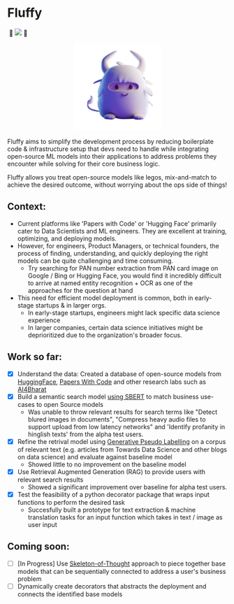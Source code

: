 # Fluffy
![]()
🚧 <img src="https://img.shields.io/badge/under%20construction-FF8C00" /></a>
🚧

<p align="center"><img src="https://github.com/AvinaashAnandK/fluffy/blob/main/Fluffy_wb.png" width="200" height="200" /></p>

Fluffy aims to simplify the development process by reducing boilerplate code & infrastructure setup that devs need to handle while integrating open-source ML models into their applications to address problems they encounter while solving for their core business logic. 

Fluffy allows you treat open-source models like legos, mix-and-match to achieve the desired outcome, without worrying about the ops side of things!

## Context:
- Current platforms like 'Papers with Code' or 'Hugging Face' primarily cater to Data Scientists and ML engineers. They are excellent at training, optimizing, and deploying models. 
- However, for engineers, Product Managers, or technical founders, the process of finding, understanding, and quickly deploying the right models can be quite challenging and time consuming.
    + Try searching for PAN number extraction from PAN card image on Google / Bing or Hugging Face, you would find it incredibly difficult to arrive at named entity recognition + OCR as one of the approaches for the question at hand
- This need for efficient model deployment is common, both in early-stage startups & in larger orgs.
    + In early-stage startups, engineers might lack specific data science experience
    + In larger companies, certain data science initiatives might be deprioritized due to the organization's broader focus.

## Work so far:

- [X] Understand the data: Created a database of open-source models from [HuggingFace](https://huggingface.co/), [Papers With Code](https://paperswithcode.com/) and other research labs such as [AI4Bharat](https://github.com/AI4Bharat)
- [X] Build a semantic search model [using SBERT](https://www.sbert.net/) to match business use-cases to open Source models
    + Was unable to throw relevant results for search terms like "Detect blured images in documents", "Compress heavy audio files to support upload from low latency networks" and 'Identify profanity in hinglish texts' from the alpha test users. 
- [X] Refine the retrival model using [Generative Pseudo Labelling](https://github.com/AvinaashAnandK/GPL-Walkthrough) on a corpus of relevant text (e.g. articles from Towards Data Science and other blogs on data science) and evaluate against baseline model
    + Showed little to no improvement on the baseline model
- [X] Use Retrieval Augmented Generation (RAG) to provide users with relevant search results
    + Showed a significant improvement over baseline for alpha test users.
- [X] Test the feasibility of a python decorator package that wraps input functions to perform the desired task
    + Succesfully built a prototype for text extraction & machine translation tasks for an input function which takes in text / image as user input

## Coming soon:
- [ ] [In Progress] Use [Skeleton-of-Thought](https://arxiv.org/abs/2307.15337) approach to piece together base models that can be sequentially connected to address a user's business problem
- [ ] Dynamically create decorators that abstracts the deployment and connects the identified base models 
